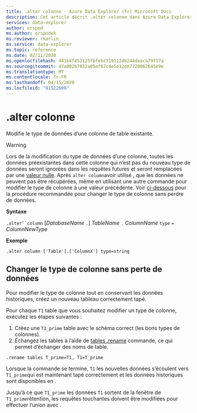```yaml
---
title: .alter colonne - Azure Data Explorer (fr) Microsoft Docs
description: Cet article décrit .alter colonne dans Azure Data Explorer.
services: data-explorer
author: orspod
ms.author: orspodek
ms.reviewer: rkarlin
ms.service: data-explorer
ms.topic: reference
ms.date: 02/11/2020
ms.openlocfilehash: d41b4f452125fbfebc319112db244deaca79f37a
ms.sourcegitcommit: 47a002b7032a05ef67c4e5e12de7720062645e9e
ms.translationtype: MT
ms.contentlocale: fr-FR
ms.lasthandoff: 04/15/2020
ms.locfileid: "81522608"
---
```

# <a name="alter-column"></a>.alter colonne

Modifie le type de données d’une colonne de table existante.

> [!WARNING]
> Lors de la modification du type de données d’une colonne, toutes les données préexistantes dans cette colonne qui n’est pas du nouveau type de données seront ignorées dans les requêtes futures et seront remplacées par une [valeur nulle](../query/scalar-data-types/null-values.md). Après `alter column`avoir utilisé , que les données ne peuvent pas être récupérées, même en utilisant une autre commande pour modifier le type de colonne à une valeur précédente.
> Voir [ci-dessous](#changing-column-type-without-data-loss) pour la procédure recommandée pour changer le type de colonne sans perdre de données.

**Syntaxe** 

`.alter``column` [*DatabaseName* `.`] *TableName* `.` *ColumnName* `type` `=` *ColumnNewType*
 
**Exemple** 

```
.alter column ['Table'].['ColumnX'] type=string
```

## <a name="changing-column-type-without-data-loss"></a>Changer le type de colonne sans perte de données

Pour modifier le type de colonne tout en conservant les données historiques, créez un nouveau tableau correctement tapé.

Pour chaque `T1` table que vous souhaitez modifier un type de colonne, exécutez les étapes suivantes :

1. Créez une `T1_prime` table avec le schéma correct (les bons types de colonnes).
1. Échangez les tables à l’aide de [tables .rename](rename-table-command.md) commande, ce qui permet d’échanger des noms de table.

```
.rename tables T_prime=T1, T1=T_prime
```

Lorsque la commande se termine, `T1` les nouvelles données s’écoulent vers `T1_prime`qui est maintenant tapé correctement et les données historiques sont disponibles en .

Jusqu’à ce que `T1_prime` les données `T1` sortent de la fenêtre de `T1_prime`rétention, les requêtes touchantes doivent être modifiées pour effectuer l’union avec .